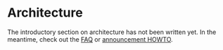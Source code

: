 # Architecture

The introductory section on architecture has not been written yet. In the meantime, check out the [FAQ](architecture/faq.md) or [announcement HOWTO](architecture/announcement-howto.md).
